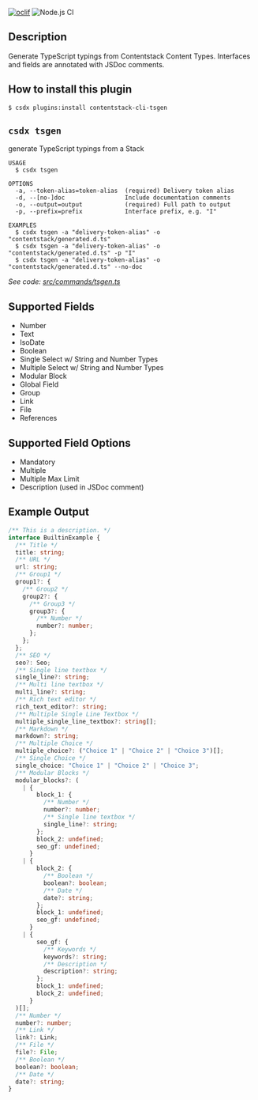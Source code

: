 [![oclif](https://img.shields.io/badge/cli-oclif-brightgreen.svg)](https://oclif.io)
![Node.js CI](https://github.com/Contentstack-Solutions/contentstack-cli-tsgen/workflows/Node.js%20CI/badge.svg)

## Description
Generate TypeScript typings from Contentstack Content Types. Interfaces and fields are annotated with JSDoc comments.

## How to install this plugin

```shell
$ csdx plugins:install contentstack-cli-tsgen
```

## `csdx tsgen`

generate TypeScript typings from a Stack

```
USAGE
  $ csdx tsgen

OPTIONS
  -a, --token-alias=token-alias  (required) Delivery token alias
  -d, --[no-]doc                 Include documentation comments
  -o, --output=output            (required) Full path to output
  -p, --prefix=prefix            Interface prefix, e.g. "I"

EXAMPLES
  $ csdx tsgen -a "delivery-token-alias" -o "contentstack/generated.d.ts"
  $ csdx tsgen -a "delivery-token-alias" -o "contentstack/generated.d.ts" -p "I"
  $ csdx tsgen -a "delivery-token-alias" -o "contentstack/generated.d.ts" --no-doc
```

_See code: [src/commands/tsgen.ts](https://github.com/Contentstack-Solutions/contentstack-cli-tsgen/blob/v1.0.5/src/commands/tsgen.ts)_
<!-- commandsstop -->

## Supported Fields
* Number
* Text
* IsoDate
* Boolean
* Single Select w/ String and Number Types
* Multiple Select w/ String and Number Types
* Modular Block
* Global Field
* Group
* Link
* File
* References

## Supported Field Options
* Mandatory
* Multiple
* Multiple Max Limit
* Description (used in JSDoc comment)

## Example Output
```typescript
/** This is a description. */
interface BuiltinExample {
  /** Title */
  title: string;
  /** URL */
  url: string;
  /** Group1 */
  group1?: {
    /** Group2 */
    group2?: {
      /** Group3 */
      group3?: {
        /** Number */
        number?: number;
      };
    };
  };
  /** SEO */
  seo?: Seo;
  /** Single line textbox */
  single_line?: string;
  /** Multi line textbox */
  multi_line?: string;
  /** Rich text editor */
  rich_text_editor?: string;
  /** Multiple Single Line Textbox */
  multiple_single_line_textbox?: string[];
  /** Markdown */
  markdown?: string;
  /** Multiple Choice */
  multiple_choice?: ("Choice 1" | "Choice 2" | "Choice 3")[];
  /** Single Choice */
  single_choice: "Choice 1" | "Choice 2" | "Choice 3";
  /** Modular Blocks */
  modular_blocks?: (
    | {
        block_1: {
          /** Number */ 
          number?: number;
          /** Single line textbox */
          single_line?: string;
        };
        block_2: undefined;
        seo_gf: undefined;
      }
    | {
        block_2: {
          /** Boolean */ 
          boolean?: boolean;
          /** Date */
          date?: string;
        };
        block_1: undefined;
        seo_gf: undefined;
      }
    | {
        seo_gf: {
          /** Keywords */ 
          keywords?: string;
          /** Description */
          description?: string;
        };
        block_1: undefined;
        block_2: undefined;
      }
  )[];
  /** Number */
  number?: number;
  /** Link */
  link?: Link;
  /** File */
  file?: File;
  /** Boolean */
  boolean?: boolean;
  /** Date */
  date?: string;
}
```
